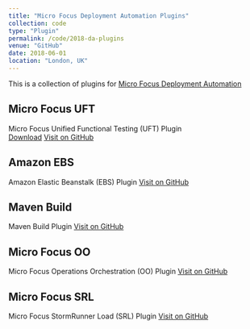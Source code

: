 ```yaml
---
title: "Micro Focus Deployment Automation Plugins"
collection: code
type: "Plugin"
permalink: /code/2018-da-plugins
venue: "GitHub"
date: 2018-06-01
location: "London, UK"
---
```


This is a collection of plugins for [Micro Focus Deployment Automation](https://www.microfocus.com/products/deployment-automation/)

## Micro Focus UFT
Micro Focus Unified Functional Testing (UFT) Plugin    
[Download](https://github.com/sda-community-plugins/MicroFocus-UFT/raw/master/release/MicroFocus-UFT_6.2_1_dev.zip)  [Visit on GitHub](https://github.com/sda-community-plugins/MicroFocus-UFT)

## Amazon EBS
Amazon Elastic Beanstalk (EBS) Plugin  [Visit on GitHub](https://github.com/sda-community-plugins/AmazonEBS)

## Maven Build
Maven Build Plugin  [Visit on GitHub](https://github.com/sda-community-plugins/MavenBuild)

## Micro Focus OO
Micro Focus Operations Orchestration (OO) Plugin  [Visit on GitHub](https://github.com/sda-community-plugins/MicroFocus-OO)

## Micro Focus SRL
Micro Focus StormRunner Load (SRL) Plugin  [Visit on GitHub](https://github.com/sda-community-plugins/StormRunner-Load)
